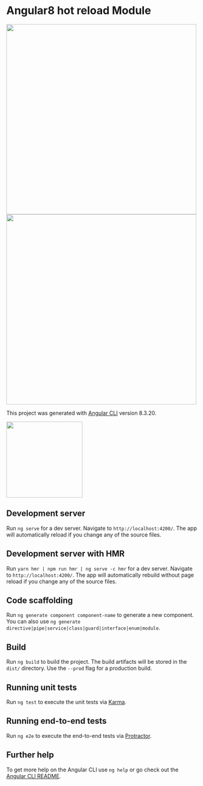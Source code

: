 # Angular8 hot reload Module

<img src="https://res.cloudinary.com/practicaldev/image/fetch/s--YiwlQeAd--/c_imagga_scale,f_auto,fl_progressive,h_500,q_auto,w_1000/https://res.cloudinary.com/practicaldev/image/fetch/s--FP9yzz3F--/c_imagga_scale%2Cf_auto%2Cfl_progressive%2Ch_420%2Cq_auto%2Cw_1000/https://thepracticaldev.s3.amazonaws.com/i/efyr3v85x8kfefvvl39d.png" width="500">

<img src="https://cloud.githubusercontent.com/assets/1016365/26220655/77e69902-3be1-11e7-8305-87471affe598.png" width="500">

This project was generated with [Angular CLI](https://github.com/angular/angular-cli) version 8.3.20.

<img src="https://raw.githubusercontent.com/dwyl/repo-badges/master/highresPNGs/build-passing.png" width="200">

## Development server

Run `ng serve` for a dev server. Navigate to `http://localhost:4200/`. The app will automatically reload if you change any of the source files.

## Development server with HMR

Run `yarn hmr | npm run hmr | ng serve -c hmr` for a dev server. Navigate to `http://localhost:4200/`. The app will automatically rebuild without page reload if you change any of the source files.

## Code scaffolding

Run `ng generate component component-name` to generate a new component. You can also use `ng generate directive|pipe|service|class|guard|interface|enum|module`.

## Build

Run `ng build` to build the project. The build artifacts will be stored in the `dist/` directory. Use the `--prod` flag for a production build.

## Running unit tests

Run `ng test` to execute the unit tests via [Karma](https://karma-runner.github.io).

## Running end-to-end tests

Run `ng e2e` to execute the end-to-end tests via [Protractor](http://www.protractortest.org/).

## Further help

To get more help on the Angular CLI use `ng help` or go check out the [Angular CLI README](https://github.com/angular/angular-cli/blob/master/README.md).
